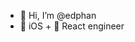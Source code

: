 - 👋 Hi, I’m @edphan
- 📱 iOS + 🚀 React engineer

<!---
edphan/edphan is a ✨ special ✨ repository because its `README.md` (this file) appears on your GitHub profile.
You can click the Preview link to take a look at your changes.
--->

